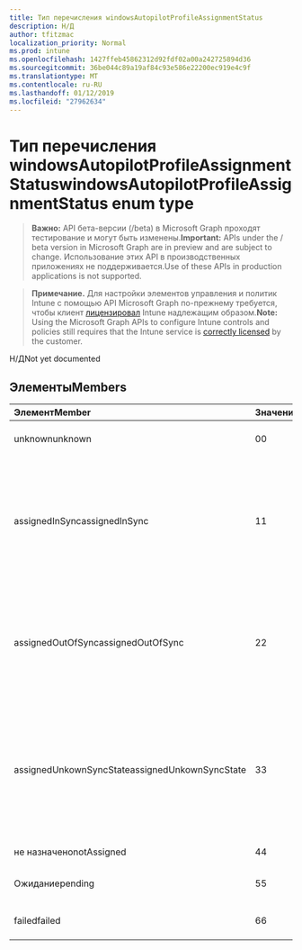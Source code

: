 ```yaml
---
title: Тип перечисления windowsAutopilotProfileAssignmentStatus
description: Н/Д
author: tfitzmac
localization_priority: Normal
ms.prod: intune
ms.openlocfilehash: 1427ffeb45862312d92fdf02a00a242725894d36
ms.sourcegitcommit: 36be044c89a19af84c93e586e22200ec919e4c9f
ms.translationtype: MT
ms.contentlocale: ru-RU
ms.lasthandoff: 01/12/2019
ms.locfileid: "27962634"
---
```

# <a name="windowsautopilotprofileassignmentstatus-enum-type"></a><span data-ttu-id="5caae-103">Тип перечисления windowsAutopilotProfileAssignmentStatus</span><span class="sxs-lookup"><span data-stu-id="5caae-103">windowsAutopilotProfileAssignmentStatus enum type</span></span>

> <span data-ttu-id="5caae-104">**Важно:** API бета-версии (/beta) в Microsoft Graph проходят тестирование и могут быть изменены.</span><span class="sxs-lookup"><span data-stu-id="5caae-104">**Important:** APIs under the / beta version in Microsoft Graph are in preview and are subject to change.</span></span> <span data-ttu-id="5caae-105">Использование этих API в производственных приложениях не поддерживается.</span><span class="sxs-lookup"><span data-stu-id="5caae-105">Use of these APIs in production applications is not supported.</span></span>

> <span data-ttu-id="5caae-106">**Примечание.** Для настройки элементов управления и политик Intune с помощью API Microsoft Graph по-прежнему требуется, чтобы клиент [лицензировал](https://go.microsoft.com/fwlink/?linkid=839381) Intune надлежащим образом.</span><span class="sxs-lookup"><span data-stu-id="5caae-106">**Note:** Using the Microsoft Graph APIs to configure Intune controls and policies still requires that the Intune service is [correctly licensed](https://go.microsoft.com/fwlink/?linkid=839381) by the customer.</span></span>

<span data-ttu-id="5caae-107">Н/Д</span><span class="sxs-lookup"><span data-stu-id="5caae-107">Not yet documented</span></span>
## <a name="members"></a><span data-ttu-id="5caae-108">Элементы</span><span class="sxs-lookup"><span data-stu-id="5caae-108">Members</span></span>
|<span data-ttu-id="5caae-109">Элемент</span><span class="sxs-lookup"><span data-stu-id="5caae-109">Member</span></span>|<span data-ttu-id="5caae-110">Значение</span><span class="sxs-lookup"><span data-stu-id="5caae-110">Value</span></span>|<span data-ttu-id="5caae-111">Описание</span><span class="sxs-lookup"><span data-stu-id="5caae-111">Description</span></span>|
|:---|:---|:---|
|<span data-ttu-id="5caae-112">unknown</span><span class="sxs-lookup"><span data-stu-id="5caae-112">unknown</span></span>|<span data-ttu-id="5caae-113">0</span><span class="sxs-lookup"><span data-stu-id="5caae-113">0</span></span>|<span data-ttu-id="5caae-114">Состояние Unknown назначения</span><span class="sxs-lookup"><span data-stu-id="5caae-114">Unknown assignment status</span></span>|
|<span data-ttu-id="5caae-115">assignedInSync</span><span class="sxs-lookup"><span data-stu-id="5caae-115">assignedInSync</span></span>|<span data-ttu-id="5caae-116">1</span><span class="sxs-lookup"><span data-stu-id="5caae-116">1</span></span>|<span data-ttu-id="5caae-117">Назначенный успешно в Intune и синхронизации с Windows автоматически Пилотная программа</span><span class="sxs-lookup"><span data-stu-id="5caae-117">Assigned successfully in Intune and in sync with Windows auto pilot program</span></span>|
|<span data-ttu-id="5caae-118">assignedOutOfSync</span><span class="sxs-lookup"><span data-stu-id="5caae-118">assignedOutOfSync</span></span>|<span data-ttu-id="5caae-119">2</span><span class="sxs-lookup"><span data-stu-id="5caae-119">2</span></span>|<span data-ttu-id="5caae-120">Назначенный успешно в Intune и не синхронизированы с Пилотная программа автоматически Windows</span><span class="sxs-lookup"><span data-stu-id="5caae-120">Assigned successfully in Intune and not in sync with Windows auto pilot program</span></span>|
|<span data-ttu-id="5caae-121">assignedUnkownSyncState</span><span class="sxs-lookup"><span data-stu-id="5caae-121">assignedUnkownSyncState</span></span>|<span data-ttu-id="5caae-122">3</span><span class="sxs-lookup"><span data-stu-id="5caae-122">3</span></span>|<span data-ttu-id="5caae-123">Назначенный успешно в Intune и либо в синхронизации или синхронизированы с Пилотная программа автоматически Windows</span><span class="sxs-lookup"><span data-stu-id="5caae-123">Assigned successfully in Intune and either in-sync or out of sync with Windows auto pilot program</span></span>|
|<span data-ttu-id="5caae-124">не назначено</span><span class="sxs-lookup"><span data-stu-id="5caae-124">notAssigned</span></span>|<span data-ttu-id="5caae-125">4</span><span class="sxs-lookup"><span data-stu-id="5caae-125">4</span></span>|<span data-ttu-id="5caae-126">Не назначен</span><span class="sxs-lookup"><span data-stu-id="5caae-126">Not assigned</span></span>|
|<span data-ttu-id="5caae-127">Ожидание</span><span class="sxs-lookup"><span data-stu-id="5caae-127">pending</span></span>|<span data-ttu-id="5caae-128">5</span><span class="sxs-lookup"><span data-stu-id="5caae-128">5</span></span>|<span data-ttu-id="5caae-129">Ожидающие назначения</span><span class="sxs-lookup"><span data-stu-id="5caae-129">Pending assignment</span></span>|
|<span data-ttu-id="5caae-130">failed</span><span class="sxs-lookup"><span data-stu-id="5caae-130">failed</span></span>|<span data-ttu-id="5caae-131">6</span><span class="sxs-lookup"><span data-stu-id="5caae-131">6</span></span>| <span data-ttu-id="5caae-132">Не удалось назначения</span><span class="sxs-lookup"><span data-stu-id="5caae-132">Assignment failed</span></span>|





